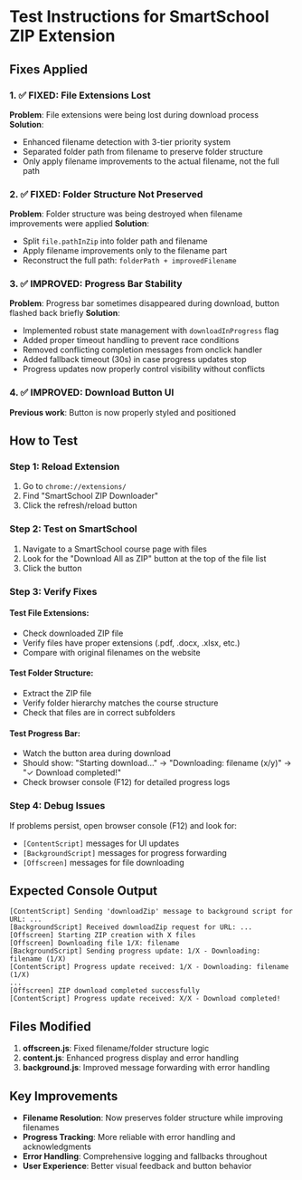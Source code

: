 # Test Instructions for SmartSchool ZIP Extension

## Fixes Applied

### 1. ✅ FIXED: File Extensions Lost
**Problem**: File extensions were being lost during download process
**Solution**: 
- Enhanced filename detection with 3-tier priority system
- Separated folder path from filename to preserve folder structure
- Only apply filename improvements to the actual filename, not the full path

### 2. ✅ FIXED: Folder Structure Not Preserved
**Problem**: Folder structure was being destroyed when filename improvements were applied
**Solution**:
- Split `file.pathInZip` into folder path and filename
- Apply filename improvements only to the filename part
- Reconstruct the full path: `folderPath + improvedFilename`

### 3. ✅ IMPROVED: Progress Bar Stability
**Problem**: Progress bar sometimes disappeared during download, button flashed back briefly
**Solution**:
- Implemented robust state management with `downloadInProgress` flag
- Added proper timeout handling to prevent race conditions
- Removed conflicting completion messages from onclick handler
- Added fallback timeout (30s) in case progress updates stop
- Progress updates now properly control visibility without conflicts

### 4. ✅ IMPROVED: Download Button UI
**Previous work**: Button is now properly styled and positioned

## How to Test

### Step 1: Reload Extension
1. Go to `chrome://extensions/`
2. Find "SmartSchool ZIP Downloader"
3. Click the refresh/reload button

### Step 2: Test on SmartSchool
1. Navigate to a SmartSchool course page with files
2. Look for the "Download All as ZIP" button at the top of the file list
3. Click the button

### Step 3: Verify Fixes

#### Test File Extensions:
- Check downloaded ZIP file
- Verify files have proper extensions (.pdf, .docx, .xlsx, etc.)
- Compare with original filenames on the website

#### Test Folder Structure:
- Extract the ZIP file
- Verify folder hierarchy matches the course structure
- Check that files are in correct subfolders

#### Test Progress Bar:
- Watch the button area during download
- Should show: "Starting download..." → "Downloading: filename (x/y)" → "✓ Download completed!"
- Check browser console (F12) for detailed progress logs

### Step 4: Debug Issues

If problems persist, open browser console (F12) and look for:
- `[ContentScript]` messages for UI updates
- `[BackgroundScript]` messages for progress forwarding  
- `[Offscreen]` messages for file downloading

## Expected Console Output

```
[ContentScript] Sending 'downloadZip' message to background script for URL: ...
[BackgroundScript] Received downloadZip request for URL: ...
[Offscreen] Starting ZIP creation with X files
[Offscreen] Downloading file 1/X: filename
[BackgroundScript] Sending progress update: 1/X - Downloading: filename (1/X)
[ContentScript] Progress update received: 1/X - Downloading: filename (1/X)
...
[Offscreen] ZIP download completed successfully
[ContentScript] Progress update received: X/X - Download completed!
```

## Files Modified

1. **offscreen.js**: Fixed filename/folder structure logic
2. **content.js**: Enhanced progress display and error handling
3. **background.js**: Improved message forwarding with error handling

## Key Improvements

- **Filename Resolution**: Now preserves folder structure while improving filenames
- **Progress Tracking**: More reliable with error handling and acknowledgments
- **Error Handling**: Comprehensive logging and fallbacks throughout
- **User Experience**: Better visual feedback and button behavior
